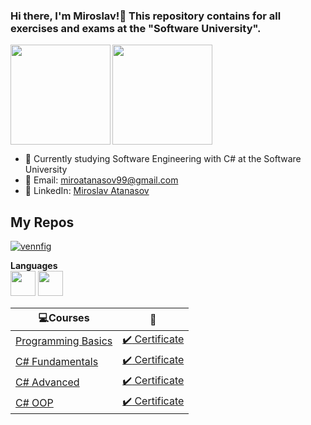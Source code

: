 ### Hi there, I'm Miroslav!👋 This repository contains for all exercises and exams at the "Software University". ###

<div>
  <img height="160" align="left" src="https://github-readme-stats.vercel.app/api?username=mmIIrrOOss&count_private=true&true&hide=issues&show_icons=true" />
  <img height="160" src="https://github-readme-stats.vercel.app/api/top-langs/?username=mmIIrrOOss&layout=compact" />
</div>

- 🌱 Currently studying Software Engineering with C# at the Software University
- 💌 Email: miroatanasov99@gmail.com
- 💼 LinkedIn: <a href="https://www.linkedin.com/in/miroslav-atanasov-b067b4129/">Miroslav Atanasov</a>

## My Repos ## 
[![vennfig](https://github-readme-stats.vercel.app/api/pin/?username=mmIIrrOOss&repo=Software-University-HOMEWORK&show_owner=false)](https://github.com/mmIIrrOOss/Software-University-HOMEWORK)

**Languages**  
<code><img height="40" src="https://seeklogo.com/images/C/c-sharp-c-logo-02F17714BA-seeklogo.com.png"></code>
<code><img height="40" src="https://fiverr-res.cloudinary.com/images/t_main1,q_auto,f_auto,q_auto,f_auto/gigs/124446395/original/b68691adbfd454ea4173b4f213f9b7b11a5c426e/create-er-diagrams-develop-database-offer-tech-support.png"></code>

|💻**Courses**|:scroll:| 
|---|---|
|<a href="https://softuni.bg/trainings/3062/programming-basics-with-c-sharp-september-2020" > Programming Basics </a>   | <a href="https://softuni.bg/certificates/details/93334/228122ef"> :heavy_check_mark: Certificate</a> |
|<a href="https://softuni.bg/trainings/3213/csharp-fundamentals-january-2021"> C# Fundamentals </a>| <a href="https://softuni.bg/certificates/details/93334/228122ef"> :heavy_check_mark: Certificate</a> |
|<a href="https://softuni.bg/trainings/3343/csharp-advanced-may-2021"> C# Advanced </a>| <a href="https://softuni.bg/certificates/details/108644/dec2a1aa"> :heavy_check_mark: Certificate</a> 
|<a href="https://softuni.bg/trainings/3344/csharp-oop-june-2021"> C# OOP </a>| <a href="https://softuni.bg/certificates/details/108644/dec2a1aa"> :heavy_check_mark: Certificate</a> 

<meta name="google-site-verification" content="tEhmXoBm4dSAq-omwGC_MEayTORMGQ-uEA2ii_MucIQ" />